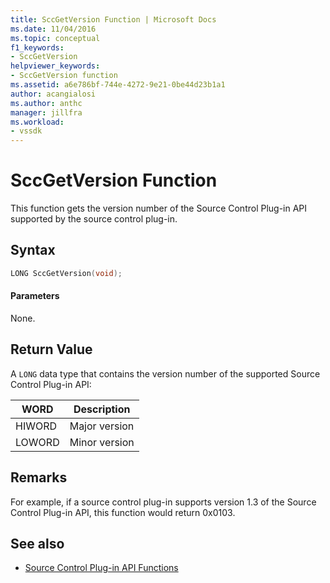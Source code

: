 ```yaml
---
title: SccGetVersion Function | Microsoft Docs
ms.date: 11/04/2016
ms.topic: conceptual
f1_keywords:
- SccGetVersion
helpviewer_keywords:
- SccGetVersion function
ms.assetid: a6e786bf-744e-4272-9e21-0be44d23b1a1
author: acangialosi
ms.author: anthc
manager: jillfra
ms.workload:
- vssdk
---
```

# SccGetVersion Function
This function gets the version number of the Source Control Plug-in API supported by the source control plug-in.

## Syntax

```cpp
LONG SccGetVersion(void);
```

#### Parameters
 None.

## Return Value
 A `LONG` data type that contains the version number of the supported Source Control Plug-in API:

|WORD|Description|
|----------|-----------------|
|HIWORD|Major version|
|LOWORD|Minor version|

## Remarks
 For example, if a source control plug-in supports version 1.3 of the Source Control Plug-in API, this function would return 0x0103.

## See also
- [Source Control Plug-in API Functions](../extensibility/source-control-plug-in-api-functions.md)
